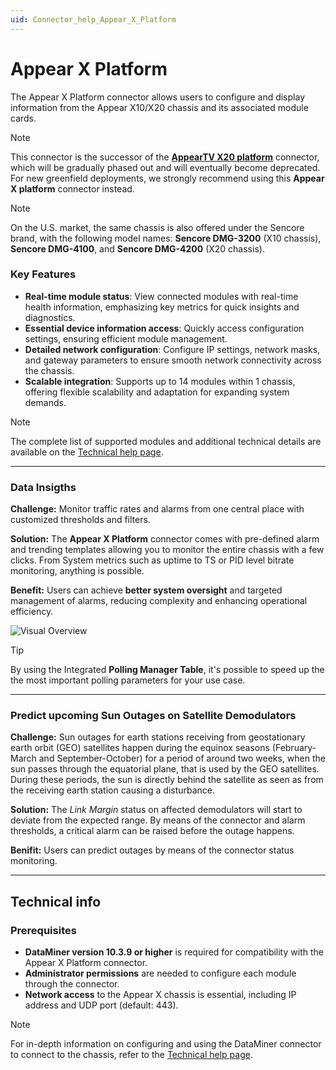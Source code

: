 ```yaml
---
uid: Connector_help_Appear_X_Platform
---
```


# Appear X Platform

The Appear X Platform connector allows users to configure and display information from the Appear X10/X20 chassis and its associated module cards.

> [!NOTE]
> This connector is the successor of the **[AppearTV X20 platform](https://catalog.dataminer.services/details/7bb327a7-0844-4c2b-b5bc-fbfd4e3bc8de)** connector, which will be gradually phased out and will eventually become deprecated. For new greenfield deployments, we strongly recommend using this **Appear X platform** connector instead.

> [!NOTE]
> On the U.S. market, the same chassis is also offered under the Sencore brand, with the following model names: **Sencore DMG-3200** (X10 chassis), **Sencore DMG-4100**, and **Sencore DMG-4200** (X20 chassis).

### Key Features

- **Real-time module status**: View connected modules with real-time health information, emphasizing key metrics for quick insights and diagnostics.
- **Essential device information access**: Quickly access configuration settings, ensuring efficient module management.
- **Detailed network configuration**: Configure IP settings, network masks, and gateway parameters to ensure smooth network connectivity across the chassis.
- **Scalable integration**: Supports up to 14 modules within 1 chassis, offering flexible scalability and adaptation for expanding system demands.

> [!NOTE]
> The complete list of supported modules and additional technical details are available on the [Technical help page](xref:Connector_help_Appear_X_Platform_Technical).

---

### Data Insigths

**Challenge:** Monitor traffic rates and alarms from one central place with customized thresholds and filters.

**Solution:** The **Appear X Platform** connector comes with pre-defined alarm and trending templates allowing you to monitor the entire chassis with a few clicks.
From System metrics such as uptime to TS or PID level bitrate monitoring, anything is possible.

**Benefit:** Users can achieve **better system oversight** and targeted management of alarms, reducing complexity and enhancing operational efficiency.

![Visual Overview](~/connector/images/Appear_X_Visual_Overview.png)

> [!TIP]
> By using the Integrated **Polling Manager Table**, it's possible to speed up the the most important polling parameters for your use case.

---

### Predict upcoming Sun Outages on Satellite Demodulators

**Challenge:** Sun outages for earth stations receiving from geostationary earth orbit (GEO) satellites happen during the equinox seasons (February-March and September-October) for a period of around two weeks, when the sun passes through the equatorial plane, that is used by the GEO satellites.  
During these periods, the sun is directly behind the satellite as seen as from the receiving earth station causing a disturbance.

**Solution:** The *Link Margin* status on affected demodulators will start to deviate from the expected range. By means of the connector and alarm thresholds, a critical alarm can be raised before the outage happens.

**Benifit:** Users can predict outages by means of the connector status monitoring.

---

## Technical info

### Prerequisites

- **DataMiner version 10.3.9 or higher** is required for compatibility with the Appear X Platform connector.
- **Administrator permissions** are needed to configure each module through the connector.
- **Network access** to the Appear X chassis is essential, including IP address and UDP port (default: 443).

> [!NOTE]
> For in-depth information on configuring and using the DataMiner connector to connect to the chassis, refer to the [Technical help page](xref:Connector_help_Appear_X_Platform_Technical).

